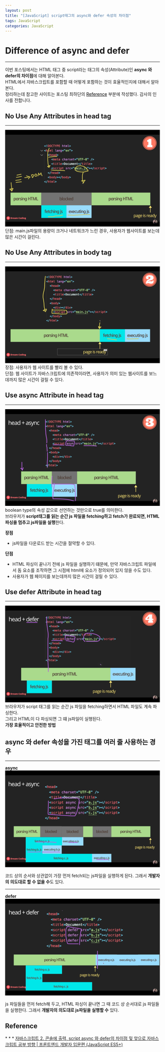 ```yaml
---
layout: post
title: "[JavaScript] script태그의 async와 defer 속성의 차이점"
tags: JavaScript
categories: JavaScript 
---
```

# Difference of async and defer
* * *
이번 포스팅에서는 HTML 태그 중 script라는 태그의 속성(Attribute)인 **async 와 defer의 차이점**에 대해 알아본다.  
HTML에서 자바스크립트를 포함할 때 어떻게 포함하는 것이 효율적인지에 대해서 알아본다.  
정리하는데 참고한 사이트는 포스팅 최하단의 <a style="color: black" href="#ref">Reference</a> 부분에 작성했다. 감사의 인사를 전합니다.

## No Use Any Attributes in head tag
* * *
![head](/images/js-head.png)
단점: main.js파일의 용량이 크거나 네트워크가 느린 경우, 사용자가 웹사이트를 보는데 많은 시간이 걸린다.

## No Use Any Attributes in body tag
* * *
![body](/images/js-body.png)
장점: 사용자가 웹 사이트를 빨리 볼 수 있다.  
단점: 웹 사이트가 자바스크립트에 의존적이라면, 사용자가 의미 있는 웹사이트를 보느데까지 많은 시간이 걸릴 수 있다.

## Use async Attribute in head tag 
* * *
![async](/images/js-async.png)
boolean type의 속성 값으로 선언하는 것만으로 true를 의미한다.  
브라우저가 **script태그를 읽는 순간 js 파일을 fetching하고 fetch가 완료되면, HTML 파싱을 멈추고 js파일을 실행**한다.

**장점**
- js파일을 다운로드 받는 시간을 절약할 수 있다.

**단점**
- HTML 파싱이 끝나기 전에 js 파일을 실행하기 떄문에, 만약 자바스크립트 파일에서 돔 요소를 조작하면 그 시점에 html에 요소가 정의되어 있지 않을 수도 있다.
- 사용자가 웹 페이지를 보는데까지 많은 시간이 걸릴 수 있다.


## Use defer Attribute in head tag 
* * * 
![defer](/images/js-defer.png) 
브라우저가 script 태그를 읽는 순간 js 파일을 fetching하면서 HTML 파일도 계속 파싱한다.  
그리고 HTML이 다 파싱되면 그 떄 js파일이 실행된다.  
**가장 효율적이고 안전한 방법**

## async 와 defer 속성을 가진 태그를 여러 줄 사용하는 경우
* * *
**async**  
![multiple-async](/images/js-async2.png)

코드 상의 순서와 상관없이 가장 먼저 fetch되는 js파일을 실행하게 된다. 그래서 **개발자의 의도대로 할 수 없을 수**도 있다.
* * *
**defer**
![multiple-defer](/images/js-defer2.png)

js 파일들을 먼저 fetch해 두고, HTML 파싱이 끝나면 그 때 코드 상 순서대로 js 파일들을 실행한다. 그래서 **개발자의 의도대로 js파일을 실행할 수** 있다.

<h2 id="ref">Reference</h2>
* * *
<a href="https://www.youtube.com/watch?v=tJieVCgGzhs&list=PLv2d7VI9OotTVOL4QmPfvJWPJvkmv6h-2&index=2">자바스크립트 2. 콘솔에 출력, script async 와 defer의 차이점 및 앞으로 자바스크립트 공부 방향 | 프론트엔드 개발자 입문편 (JavaScript ES5+)</a>  
